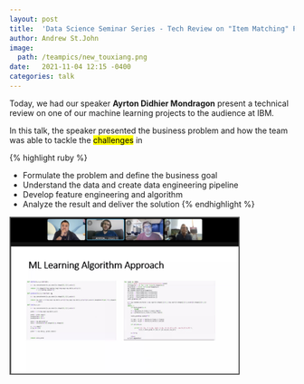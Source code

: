 ```yaml
---
layout: post
title:  'Data Science Seminar Series - Tech Review on "Item Matching" Project'
author: Andrew St.John
image: 
  path: /teampics/new_touxiang.png
date:   2021-11-04 12:15 -0400
categories: talk
---
```

<style>
.center {
  display: block;
  margin-left: auto;
  margin-right: auto;
  width: 50%;
}
img {
  border: 2px solid #555;
}
</style>
<script src="https://kit.fontawesome.com/7812f4f196.js" crossorigin="anonymous"></script>

Today, we had our speaker <b>Ayrton Didhier Mondragon</b> <a href="https://www.linkedin.com/in/ayrton-didhier-mondragon-mejia-2401a996/"><i class="fab fa-linkedin"></i></a> <a href="https://www.uag.mx/"><i class="fas fa-graduation-cap"></i></a> <a href="mailto:ayrton.mondragon1@ibm.com"><i class="fas fa-envelope"></i></a> present a technical review on one of our machine learning projects to the audience at IBM.

In this talk, the speaker presented the business problem and how the team was able to tackle the <mark>challenges</mark> in

{% highlight ruby %} 
- Formulate the problem and define the business goal
- Understand the data and create data engineering pipeline
- Develop feature engineering and algorithm 
- Analyze the result and deliver the solution
{% endhighlight %}

 <img src="/blogpics/post-11-04:2021.jpg" alt="" style="width:80%;">
